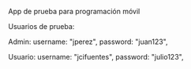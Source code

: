 App de prueba para programación móvil

Usuarios de prueba:

Admin:
    username: "jperez",
    password: "juan123",

Usuario:
    username: "jcifuentes",
    password: "julio123",
